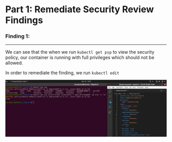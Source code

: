 # Part 1: Remediate Security Review Findings

### Finding 1:
---
We can see that the when we run `kubectl get psp` to view the security policy, our container is running with full privileges which should not be allowed.

In order to remediate the finding, we run `kubectl edit `

![](./Artifacts/policy-1-1.png)